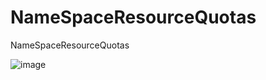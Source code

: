 # NameSpaceResourceQuotas
NameSpaceResourceQuotas

![image](https://github.com/rv2023/NameSpaceResourceQuotas/assets/14898537/188a60aa-3a02-4a8a-a385-299b6fe0d440)
